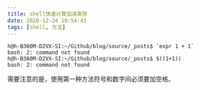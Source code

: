 ```yaml
---
title: shell快速计算加减乘除
date: 2020-12-24 10:54:41
tags: [shell, 方法]
---
```

```
h@h-B360M-D2VX-SI:~/Github/blog/source/_posts$ `expr 1 + 1`
bash: 2: command not found
h@h-B360M-D2VX-SI:~/Github/blog/source/_posts$ $((1+1))
bash: 2: command not found
```
需要注意的是，使用第一种方法符号和数字间必须要加空格。
